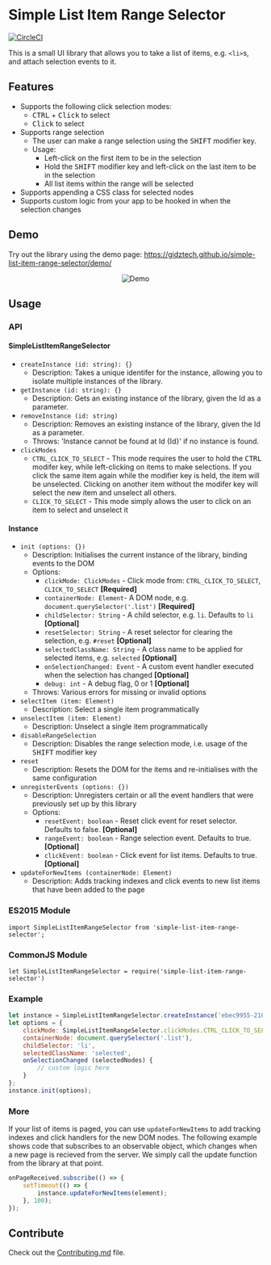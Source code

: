 # Simple List Item Range Selector

[![CircleCI](https://circleci.com/gh/gidztech/simple-list-item-range-selector.svg?style=svg)](https://circleci.com/gh/gidztech/simple-list-item-range-selector)

This is a small UI library that allows you to take a list of items, e.g. `<li>`s, and attach selection events to it. 

## Features
- Supports the following click selection modes:
   * <kbd>CTRL</kbd> + <kbd>Click</kbd> to select
   * <kbd>Click</kbd> to select
- Supports range selection
  - The user can make a range selection using the <kbd>SHIFT</kbd> modifier key.
  - Usage:
    - Left-click on the first item to be in the selection
    - Hold the <kbd>SHIFT</kbd> modifier key and left-click on the last item to be in the selection
    - All list items within the range will be selected
- Supports appending a CSS class for selected nodes
- Supports custom logic from your app to be hooked in when the selection changes

## Demo
Try out the library using the demo page:
https://gidztech.github.io/simple-list-item-range-selector/demo/

<div style="text-align: center">
    <img src="http://i.imgur.com/qbAIj3M.png" alt="Demo" />
</div>

## Usage
### API
#### SimpleListItemRangeSelector
- `createInstance (id: string): {}`
  * Description: Takes a unique identifer for the instance, allowing you to isolate multiple instances of the library.
- `getInstance (id: string): {}`
  * Description: Gets an existing instance of the library, given the Id as a parameter.
- `removeInstance (id: string)`
  * Description: Removes an existing instance of the library, given the Id as a parameter.
  * Throws: 'Instance cannot be found at Id {Id}' if no instance is found.
- `clickModes`
  * `CTRL_CLICK_TO_SELECT` - This mode requires the user to hold the <kbd>CTRL</kbd> modifer key, while left-clicking on items to make selections. If you click the same item again while the modifier key is held, the item will be unselected. Clicking on another item without the modifer key will select the new item and unselect all others.
   * `CLICK_TO_SELECT` - This mode simply allows the user to click on an item to select and unselect it

#### Instance
- `init (options: {})`
  * Description: Initialises the current instance of the library, binding events to the DOM
  * Options:
    - `clickMode: ClickModes` - Click mode from: `CTRL_CLICK_TO_SELECT`, `CLICK_TO_SELECT` **[Required]**
    - `containerNode: Element`- A DOM node, e.g. `document.querySelector('.list')` **[Required]**
    - `childSelector: String` - A child selector, e.g. `li`. Defaults to `li` **[Optional]**
    - `resetSelector: String` - A reset selector for clearing the selection, e.g. `#reset` **[Optional]**
    - `selectedClassName: String` - A class name to be applied for selected items, e.g. `selected` **[Optional]**
    - `onSelectionChanged: Event` - A custom event handler executed when the selection has changed **[Optional]**
    - `debug: int` - A debug flag, 0 or 1 **[Optional]**
  *  Throws: Various errors for missing or invalid options
- `selectItem (item: Element)`
  * Description: Select a single item programmatically
- `unselectItem (item: Element)`
  * Description: Unselect a single item programmatically
- `disableRangeSelection`
  * Description: Disables the range selection mode, i.e. usage of the <kbd>SHIFT</kbd> modifier key
- `reset`
  * Description: Resets the DOM for the items and re-initialises with the same configuration
- `unregisterEvents (options: {})`
  * Description: Unregisters certain or all the event handlers that were previously set up by this library
  * Options:
    - `resetEvent: boolean` - Reset click event for reset selector. Defaults to false. **[Optional]**
    - `rangeEvent: boolean` - Range selection event. Defaults to true. **[Optional]**
    - `clickEvent: boolean` - Click event for list items. Defaults to true. **[Optional]**
- `updateForNewItems (containerNode: Element)`
  * Description: Adds tracking indexes and click events to new list items that have been added to the page

### ES2015 Module
```
import SimpleListItemRangeSelector from 'simple-list-item-range-selector';
```

### CommonJS Module
```
let SimpleListItemRangeSelector = require('simple-list-item-range-selector')
```
### Example
```javascript
let instance = SimpleListItemRangeSelector.createInstance('ebec9955-2102-4c5a-a554-e7f9da80af59'); // anything unique
let options = {
    clickMode: SimpleListItemRangeSelector.clickModes.CTRL_CLICK_TO_SELECT,
    containerNode: document.querySelector('.list'),
    childSelector: 'li',
    selectedClassName: 'selected',
    onSelectionChanged (selectedNodes) {
        // custom logic here
    }
};
instance.init(options);
```

### More
If your list of items is paged, you can use `updateForNewItems` to add tracking indexes and click handlers for the new DOM nodes. The following example shows code that subscribes to an observable object, which changes when a new page is recieved from the server. We simply call the update function from the library at that point.

```javascript
onPageReceived.subscribe(() => {
    setTimeout(() => {
        instance.updateForNewItems(element);
    }, 100);
});
```

## Contribute
Check out the [Contributing.md](https://github.com/gidztech/simple-list-item-range-selector/blob/master/CONTRIBUTING.md) file.
